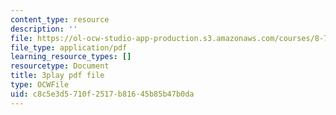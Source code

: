 ```yaml
---
content_type: resource
description: ''
file: https://ol-ocw-studio-app-production.s3.amazonaws.com/courses/8-701-introduction-to-nuclear-and-particle-physics-fall-2020/c8c5e3d5710f2517b81645b85b47b0da_8-HU6SwL9jo.pdf
file_type: application/pdf
learning_resource_types: []
resourcetype: Document
title: 3play pdf file
type: OCWFile
uid: c8c5e3d5-710f-2517-b816-45b85b47b0da
---
```

